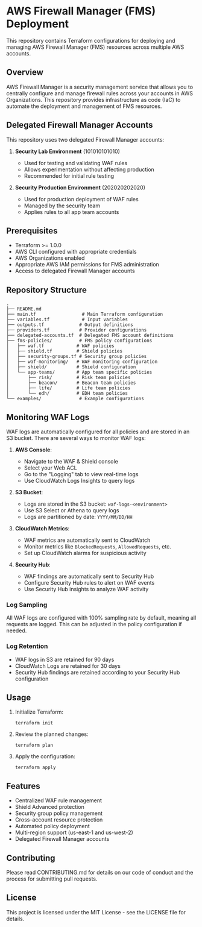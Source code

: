 # AWS Firewall Manager (FMS) Deployment

This repository contains Terraform configurations for deploying and managing AWS Firewall Manager (FMS) resources across multiple AWS accounts.

## Overview

AWS Firewall Manager is a security management service that allows you to centrally configure and manage firewall rules across your accounts in AWS Organizations. This repository provides infrastructure as code (IaC) to automate the deployment and management of FMS resources.

## Delegated Firewall Manager Accounts

This repository uses two delegated Firewall Manager accounts:

1. **Security Lab Environment** (101010101010)
   - Used for testing and validating WAF rules
   - Allows experimentation without affecting production
   - Recommended for initial rule testing

2. **Security Production Environment** (202020202020)
   - Used for production deployment of WAF rules
   - Managed by the security team
   - Applies rules to all app team accounts

## Prerequisites

- Terraform >= 1.0.0
- AWS CLI configured with appropriate credentials
- AWS Organizations enabled
- Appropriate AWS IAM permissions for FMS administration
- Access to delegated Firewall Manager accounts

## Repository Structure

```
.
├── README.md
├── main.tf                 # Main Terraform configuration
├── variables.tf            # Input variables
├── outputs.tf             # Output definitions
├── providers.tf           # Provider configurations
├── delegated-accounts.tf  # Delegated FMS account definitions
├── fms-policies/          # FMS policy configurations
│   ├── waf.tf            # WAF policies
│   ├── shield.tf         # Shield policies
│   ├── security-groups.tf # Security group policies
│   ├── waf-monitoring/   # WAF monitoring configuration
│   ├── shield/           # Shield configuration
│   └── app-teams/        # App team specific policies
│       ├── risk/         # Risk team policies
│       ├── beacon/       # Beacon team policies
│       ├── life/         # Life team policies
│       └── edh/          # EDH team policies
└── examples/              # Example configurations
```

## Monitoring WAF Logs

WAF logs are automatically configured for all policies and are stored in an S3 bucket. There are several ways to monitor WAF logs:

1. **AWS Console**:
   - Navigate to the WAF & Shield console
   - Select your Web ACL
   - Go to the "Logging" tab to view real-time logs
   - Use CloudWatch Logs Insights to query logs

2. **S3 Bucket**:
   - Logs are stored in the S3 bucket: `waf-logs-<environment>`
   - Use S3 Select or Athena to query logs
   - Logs are partitioned by date: `YYYY/MM/DD/HH`

3. **CloudWatch Metrics**:
   - WAF metrics are automatically sent to CloudWatch
   - Monitor metrics like `BlockedRequests`, `AllowedRequests`, etc.
   - Set up CloudWatch alarms for suspicious activity

4. **Security Hub**:
   - WAF findings are automatically sent to Security Hub
   - Configure Security Hub rules to alert on WAF events
   - Use Security Hub insights to analyze WAF activity

### Log Sampling

All WAF logs are configured with 100% sampling rate by default, meaning all requests are logged. This can be adjusted in the policy configuration if needed.

### Log Retention

- WAF logs in S3 are retained for 90 days
- CloudWatch Logs are retained for 30 days
- Security Hub findings are retained according to your Security Hub configuration

## Usage

1. Initialize Terraform:
   ```
   terraform init
   ```

2. Review the planned changes:
   ```
   terraform plan
   ```

3. Apply the configuration:
   ```
   terraform apply
   ```

## Features

- Centralized WAF rule management
- Shield Advanced protection
- Security group policy management
- Cross-account resource protection
- Automated policy deployment
- Multi-region support (us-east-1 and us-west-2)
- Delegated Firewall Manager accounts

## Contributing

Please read CONTRIBUTING.md for details on our code of conduct and the process for submitting pull requests.

## License

This project is licensed under the MIT License - see the LICENSE file for details. 